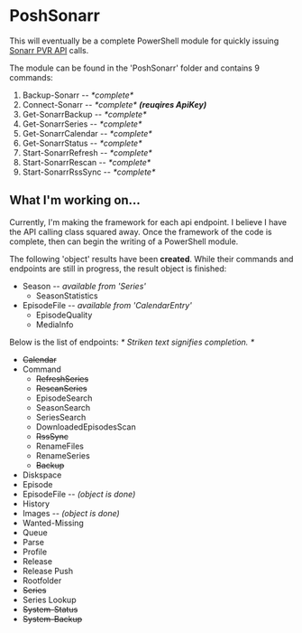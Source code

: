 # PoshSonarr

This will eventually be a complete PowerShell module for quickly issuing [Sonarr PVR API](https://github.com/Sonarr/Sonarr/wiki/API) calls.

The module can be found in the 'PoshSonarr' folder and contains 9 commands:

1. Backup-Sonarr -- _\*complete\*_
1. Connect-Sonarr -- _\*complete\* __(reuqires ApiKey)___
1. Get-SonarrBackup -- _\*complete\*_
1. Get-SonarrSeries -- _\*complete\*_
1. Get-SonarrCalendar -- _\*complete\*_
1. Get-SonarrStatus -- _\*complete\*_
1. Start-SonarrRefresh -- _\*complete\*_
1. Start-SonarrRescan -- _\*complete\*_
1. Start-SonarrRssSync -- _\*complete\*_

## What I'm working on...

Currently, I'm making the framework for each api endpoint.  I believe I have the API calling class squared away.  Once the framework of the code is complete, then can begin the writing of a PowerShell module.

The following 'object' results have been __created__.  While their commands and endpoints are still in progress, the result object is finished:

* Season -- _available from 'Series'_
  * SeasonStatistics
* EpisodeFile -- _available from 'CalendarEntry'_
  * EpisodeQuality
  * MediaInfo

Below is the list of endpoints:
_* Striken text signifies completion. *_

* ~~Calendar~~
* Command
  * ~~RefreshSeries~~
  * ~~RescanSeries~~
  * EpisodeSearch
  * SeasonSearch
  * SeriesSearch
  * DownloadedEpisodesScan
  * ~~RssSync~~
  * RenameFiles
  * RenameSeries
  * ~~Backup~~
* Diskspace
* Episode
* EpisodeFile  -- _(object is done)_
* History
* Images       -- _(object is done)_
* Wanted-Missing
* Queue
* Parse
* Profile
* Release
* Release Push
* Rootfolder
* ~~Series~~
* Series Lookup
* ~~System-Status~~
* ~~System-Backup~~
